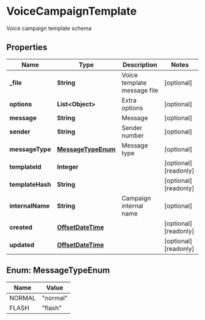 

# VoiceCampaignTemplate

Voice campaign template schema

## Properties

| Name | Type | Description | Notes |
|------------ | ------------- | ------------- | -------------|
|**_file** | **String** | Voice template message file |  [optional] |
|**options** | **List&lt;Object&gt;** | Extra options |  [optional] |
|**message** | **String** | Message |  [optional] |
|**sender** | **String** | Sender number |  [optional] |
|**messageType** | [**MessageTypeEnum**](#MessageTypeEnum) | Message type |  [optional] |
|**templateId** | **Integer** |  |  [optional] [readonly] |
|**templateHash** | **String** |  |  [optional] [readonly] |
|**internalName** | **String** | Campaign internal name |  [optional] |
|**created** | [**OffsetDateTime**](OffsetDateTime.md) |  |  [optional] [readonly] |
|**updated** | [**OffsetDateTime**](OffsetDateTime.md) |  |  [optional] [readonly] |



## Enum: MessageTypeEnum

| Name | Value |
|---- | -----|
| NORMAL | &quot;normal&quot; |
| FLASH | &quot;flash&quot; |



